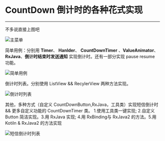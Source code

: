 # CountDown 倒计时的各种花式实现

---
不多说直接上图吧

![主菜单][1]

简单用例：分别用 **Timer**、 **Hanlder**、 **CountDownTimer** 、**ValueAnimator**、 **RxJava**、**倒计时结束时发送通知** 实现倒计时。还有一部分实现 pause resume 功能。

![简单用例][2]

倒计时列表。分别使用 ListView && RecylerView 两种方法实现。

![倒计时列表][3]

其他，多种方式（自定义 CountDownButton,RxJava，工具类）实现短信倒计时 && 更多自定义功能的 CountDownTimer 类。
1.使用工具类一键实现; 2.自定义 Button 简洁实现。3.用 RxJava 实现; 4.用 RxBinding与 RxJava2 的方法。5.用 Kotiln & RxJava2 的方法实现

![短信倒计时列表][4]


  [1]: http://oihnadz1x.bkt.clouddn.com/countdown_menu.png?imageView2/3/w/360/h/640/interlace/1
  [2]: http://oihnadz1x.bkt.clouddn.com/countTime_github_02?imageView2/3/w/360/h/640/interlace/1
  [3]: http://oihnadz1x.bkt.clouddn.com/countdown_recylerview.png?imageView2/3/w/360/h/640/interlace/1
  [4]: http://oihnadz1x.bkt.clouddn.com/countdown_sms.png?imageView2/3/w/360/h/640/interlace/1
